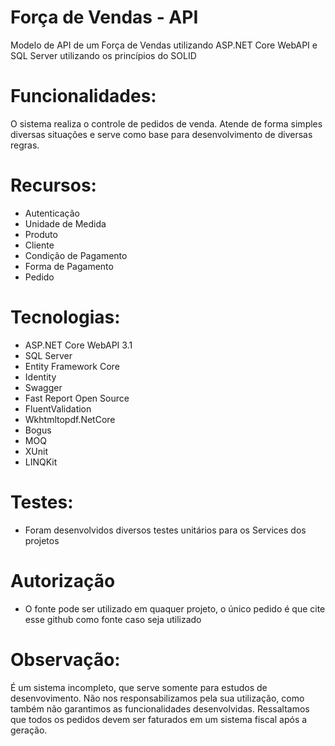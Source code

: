 # Força de Vendas - API

Modelo de API de um Força de Vendas utilizando ASP.NET Core WebAPI e SQL Server utilizando os princípios do SOLID

# Funcionalidades:

O sistema realiza o controle de pedidos de venda. 
Atende de forma simples diversas situações e serve como base para desenvolvimento de diversas regras.

# Recursos:

* Autenticação
* Unidade de Medida
* Produto
* Cliente
* Condição de Pagamento
* Forma de Pagamento
* Pedido

# Tecnologias:

* ASP.NET Core WebAPI 3.1
* SQL Server
* Entity Framework Core
* Identity
* Swagger
* Fast Report Open Source
* FluentValidation
* Wkhtmltopdf.NetCore
* Bogus
* MOQ
* XUnit
* LINQKit

# Testes:

* Foram desenvolvidos diversos testes unitários para os Services dos projetos

# Autorização

* O fonte pode ser utilizado em quaquer projeto, o único pedido é que cite esse github como fonte caso seja utilizado

# Observação:

É um sistema incompleto, que serve somente para estudos de desenvovimento. Não nos responsabilizamos pela sua utilização, como também não garantimos as funcionalidades desenvolvidas. Ressaltamos que todos os pedidos devem ser faturados em um sistema fiscal após a geração.

